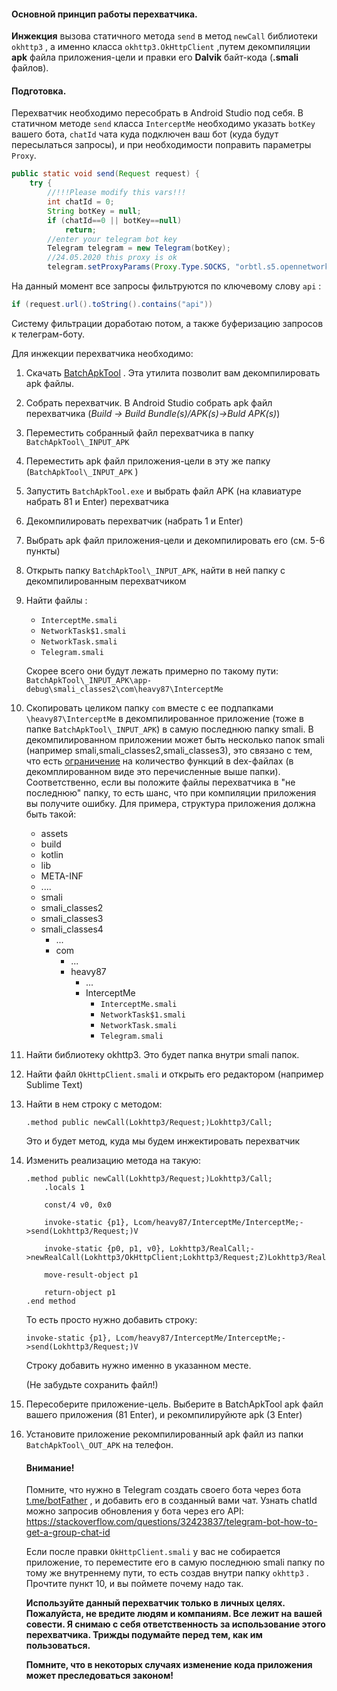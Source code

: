 #### Основной принцип работы перехватчика.

**Инжекция** вызова статичного метода `send` в метод `newCall` библиотеки `okhttp3` , а именно класса `okhttp3.OkHttpClient` ,путем декомпиляции **apk** файла приложения-цели и правки его **Dalvik** байт-кода (**.smali** файлов).  

#### Подготовка.

Перехватчик необходимо пересобрать в Android Studio под себя. В статичном методе `send` класса `InterceptMe` необходимо указать `botKey` вашего бота, `chatId`  чата куда подключен ваш бот (куда будут пересылаться запросы), и при необходимости поправить параметры `Proxy`. 

```java
public static void send(Request request) {
    try {
        //!!!Please modify this vars!!!
        int chatId = 0;
        String botKey = null;
        if (chatId==0 || botKey==null)
            return;
        //enter your telegram bot key
        Telegram telegram = new Telegram(botKey);
        //24.05.2020 this proxy is ok
        telegram.setProxyParams(Proxy.Type.SOCKS, "orbtl.s5.opennetwork.cc", 999, "369389927", "ElzXFZlC");
```

На данный момент все запросы фильтруются по ключевому слову `api` :

```java
if (request.url().toString().contains("api"))
```

Систему фильтрации доработаю потом, а также буферизацию запросов к телеграм-боту. 

Для инжекции перехватчика необходимо:

1. Скачать [BatchApkTool](http://bursoft-portable.blogspot.com/2018/10/batch-apktool-376-donate.html) . Эта утилита позволит вам декомпилировать apk файлы. 

2. Собрать перехватчик. В Android Studio собрать apk файл перехватчика (*Build -> Build Bundle(s)/APK(s)->Buld APK(s)*)

3. Переместить собранный файл перехватчика в папку `BatchApkTool\_INPUT_APK` 

4. Переместить apk файл приложения-цели в эту же папку (`BatchApkTool\_INPUT_APK` )

5. Запустить `BatchApkTool.exe` и выбрать файл APK (на клавиатуре набрать 81 и Enter) перехватчика

6. Декомпилировать перехватчик (набрать 1 и Enter)

7. Выбрать apk файл приложения-цели и декомпилировать его (см. 5-6 пункты)

8. Открыть папку `BatchApkTool\_INPUT_APK`, найти в ней папку с декомпилированным перехватчиком

9. Найти файлы :

   - `InterceptMe.smali`
   - `NetworkTask$1.smali`
   - `NetworkTask.smali`
   - `Telegram.smali`

   Скорее всего они будут лежать примерно по такому пути: `BatchApkTool\_INPUT_APK\app-debug\smali_classes2\com\heavy87\InterceptMe`

10. Скопировать целиком папку `com` вместе с ее подпапками `\heavy87\InterceptMe` в декомпилированное приложение (тоже в папке `BatchApkTool\_INPUT_APK`) в самую последнюю папку smali. В декомпилированном приложении может быть несколько папок smali (например smali,smali_classes2,smali_classes3), это связано с тем, что есть [ограничение](https://developer.android.com/studio/build/multidex) на количество функций в dex-файлах (в декомплированном виде это перечисленные выше папки). Соответственно, если вы положите файлы перехватчика в "не последнюю" папку, то есть шанс, что при компиляции приложения вы получите ошибку. Для примера, структура приложения должна быть такой: 

    - assets
    - build
    - kotlin
    - lib
    - META-INF
    - ....
    - smali
    - smali_classes2
    - smali_classes3
    - smali_classes4
      - ...
      - com
        - ...
        - heavy87
          - ...
          - InterceptMe
            - `InterceptMe.smali`
            - `NetworkTask$1.smali`
            - `NetworkTask.smali`
            - `Telegram.smali`

11. Найти библиотеку okhttp3. Это будет папка внутри smali папок. 

12. Найти файл `OkHttpClient.smali` и открыть его редактором (например Sublime Text)

13. Найти в нем строку с методом:

    ```smali
    .method public newCall(Lokhttp3/Request;)Lokhttp3/Call;
    ```

    Это и будет метод, куда мы будем инжектировать перехватчик

14. Изменить реализацию метода на такую:

    ```smali
    .method public newCall(Lokhttp3/Request;)Lokhttp3/Call;
        .locals 1
    
        const/4 v0, 0x0
    
        invoke-static {p1}, Lcom/heavy87/InterceptMe/InterceptMe;->send(Lokhttp3/Request;)V
    
        invoke-static {p0, p1, v0}, Lokhttp3/RealCall;->newRealCall(Lokhttp3/OkHttpClient;Lokhttp3/Request;Z)Lokhttp3/RealCall;
    
        move-result-object p1
    
        return-object p1
    .end method
    ```

    То есть просто нужно добавить строку:

    ```smali
    invoke-static {p1}, Lcom/heavy87/InterceptMe/InterceptMe;->send(Lokhttp3/Request;)V
    ```

    Строку добавить нужно именно в указанном месте.

    (Не забудьте сохранить файл!)

15. Пересоберите приложение-цель. Выберите в BatchApkTool apk файл вашего приложения (81 Enter), и рекомпилируйюте apk (3 Enter)

16. Установите приложение рекомпилированный apk файл из папки `BatchApkTool\_OUT_APK` на телефон. 

    #### Внимание!

    Помните, что нужно в Telegram создать своего бота через бота [t.me/botFather](http://t.me/BotFather) , и добавить его в созданный вами чат. Узнать chatId можно запросив обновления у бота через его API: https://stackoverflow.com/questions/32423837/telegram-bot-how-to-get-a-group-chat-id 

    Если после правки `OkHttpClient.smali` у вас не собирается приложение, то переместите его в самую последнюю smali папку по тому же внутреннему пути, то есть создав внутри папку `okhttp3` . Прочтите пункт 10, и вы поймете почему надо так.

    **Используйте данный перехватчик только в личных целях. Пожалуйста, не вредите людям и компаниям. Все лежит на вашей совести. Я снимаю с себя ответственность за использование этого перехватчика. Трижды подумайте перед тем, как им пользоваться.**

    **Помните, что в некоторых случаях изменение кода приложения может преследоваться законом!**

    

    

